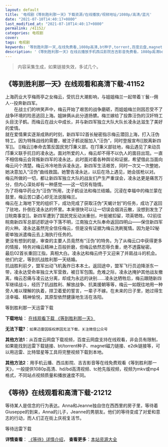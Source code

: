 ```yaml
---
layout: default
title: '电视剧《等到胜利那一天》下载资源/在线播放/视频地址/1080p/高清/蓝光'
date: "2021-07-10T14:40:17+0800"
last_modified_at: "2021-07-10T14:40:17+0800"
permalink: /41152/
categories: 电视剧
cover:
tags: 电视剧
keywords: '等到胜利那一天,在线免费看,1080p高清,bt种子,torrent,百度云盘,magnet,磁力链,迅雷下载资源'
description: '《等到胜利那一天》在线云播放手机西瓜影院吉吉影音免费看，1080p高清bd/hd未删减完整版和tc抢先枪版，mkv/mp4格式，附带bt/torrent种子、magnet/磁力链、百度云盘、网盘资源迅雷下载链接'
---
```


>内容采集生成，如果链接失效，多试几个。


## 《等到胜利那一天》在线观看和高清下载-41152

上海药业大亨梅雨亭之女梅云，受抗日大潮影响，与姐姐梅兰一起带着丫鬟--佣人--投奔新四军。<br />　　在战士们的哄笑声中，梅云开始了艰苦的战争磨砺，而姐姐梅兰则因忍受不了战争环境的险恶逃回上海。姐妹俩从此分道扬镳。梅兰嫁给了投靠汪伪的汉奸特工头目沈子鹤。而梅云在战火中成长，并与新四军独立大队大队长凌永达滋生了美好的爱情。<br />就在爱情果实逐渐成熟的时刻，新四军02首长秘密指示梅云潜回上海，打入汪伪特工。因为特殊战线的需要，被沈子鹤说服加入“汪伪”，同时登报宣布[[脱离新四军]]。 [[梅云]]奉命去策反国民党邝秉义部。在邝秉义部驻地，梅云遇见了来动员邝秉义联手抗日的凌永达。面对所爱的人，梅云却不得不以仇人的面目出现。一直不相信梅云会背叛新四军的凌永达，此时面对着各种舆论和证据，希望借此当面向梅云问个清楚。梅云冷冷地告诉凌永达，新四军生活艰苦，同时一次又一次整她，她决意加入&ldquo;汪伪”曲线救国。她警告凌永达，以后在场上遇见，她会拔枪以对。<br />梅云所做的一切，都让新四军独立大队的战友们产生严重误会，凌永达更是痛苦万分，但内心深处却有一种感觉&mdash;—这一切另有隐情。<br />为了将梅华药业为“汪伪”所用，沈子鹤设法和梅兰结婚。沉浸在幸福中的梅兰蒙在鼓里，梅云苦口婆心却无法说服梅兰。<br />梅云在上海地下党的组织下，成功完成了获取汪伪“天蝎计划”的任务，成功了返回了驻地，扑倒在凌永达的怀里。本来很快可以让一切误会烟消云散，没想到发生了[[皖南事变]]。新四军遭到了国民党反动派重创，叶挺被扣留，项英牺牲。02前往皖南新四军总部述职途中下落不明，江南独立大队奉命返回四明山——保住新四军的火种。凌永达虽然完全信任梅云，但是没有证据为梅云洗刷冤情。因为是02秘密单独派遣梅云去上海执行任务的。<br />更没有想到的是，审查的主要人员竟然有“汪伪”的特务。为了从梅云口中获得更多的情报，特务对梅云精神上百般折磨，但梅云依然忍辱负重，绝不透露秘密。<br />最后02首长重回江指，真相大白。凌永达和梅云终于又迎来了并肩战斗的机会。他们约定，等到抗战胜利那一天结婚。<br />抗战胜利前夕，盟军出动飞机轰炸日本本土。返回途中，盟军飞行员迫降浙东一带，凌永达受命率独立大军营救，被日军包围。危难之际，凌永达掩护其他战友撤离，梅云忍痛与凌云达分离，却成为永远的诀别&hellip;…凌永达牺牲后，梅云跟随新四军继续战斗，经历了抗战胜利、解放战争、抗美援朝等等，梅云一如既往地用一种旁人难以理解的执着，捍卫着爱的誓言，一辈子不嫁。在未来的日子里，她过得生活幸福、精神愉悦，其原型依然健康地生活在洛阳。<br />


等到胜利那一天迅雷下载

**下载地址**： [在线观看下载 《等到胜利那一天》](https://www.993dy.com//vod-detail-id-11168.html) 


**无法下载?**：`如果迅雷因版权原因无法下载，关注微信公众号 `

**其他方法1**：从百度云网盘下载视频，百度云网盘支持在线观看，非会员有限制，如果能找到迅雷下载链接、bt/torrent种子、magnet磁力链接、e2dk链接等，可以用迅雷、比特彗星等工具将完整视频下载到本地。

**其他方法2**：用手机云播、西瓜影院、吉吉影音等在线免费观看《等到胜利那一天》，一般提供1080p高清、hd/bd高清视频、tc抢先版视频，视频为mkv或mp4格式，不同站点视频质量和播放速度不同。


## 《等待》在线观看和高清下载-21212

等待某人是信念的行为表达。Anna和Jeanne独自住在西西里的房子里，等待着Giuseppe的到来，Anna的儿子，Jeanne的男朋友。他们的等待变成了对爱和意志的行动，而人们正在街上庆祝复活节。


等待迅雷下载

**详情查看**： [《等待》详情介绍](/movie/21212/)， **查看更多**：[本站资源大全](/movie/t/all/)


